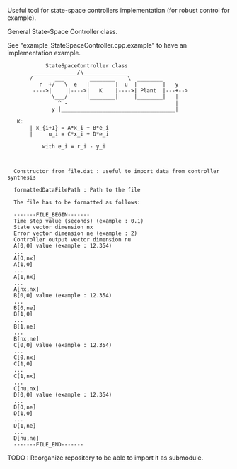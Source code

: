 Useful tool for state-space controllers implementation (for robust control for example).


General State-Space Controller class.

 See "example_StateSpaceController.cpp.example" to have an implementation example.
 
                StateSpaceController class
            ______________/\______________
           /       ___        ________    \  ________
              r  +/   \  e   |        |  u  |        |   y
            ---->|     |---->|   K    |---->| Plant  |---+-->
                  \___/      |________|     |________|   |
                    ^ -                                  |
                  y |____________________________________|
 
       K:
           | x_{i+1} = A*x_i + B*e_i
           |     u_i = C*x_i + D*e_i
 
               with e_i = r_i - y_i
 


      Constructor from file.dat : useful to import data from controller synthesis
     
      formattedDataFilePath : Path to the file
     
      The file has to be formatted as follows:
     
      -------FILE_BEGIN-------
      Time step value (seconds) (example : 0.1)
      State vector dimension nx
      Error vector dimension ne (example : 2)
      Controller output vector dimension nu
      A[0,0] value (example : 12.354)
      ...
      A[0,nx]
      A[1,0]
      ...
      A[1,nx]
      ...
      A[nx,nx]
      B[0,0] value (example : 12.354)
      ...
      B[0,ne]
      B[1,0]
      ...
      B[1,ne]
      ...
      B[nx,ne]
      C[0,0] value (example : 12.354)
      ...
      C[0,nx]
      C[1,0]
      ...
      C[1,nx]
      ...
      C[nu,nx]
      D[0,0] value (example : 12.354)
      ...
      D[0,ne]
      D[1,0]
      ...
      D[1,ne]
      ...
      D[nu,ne]
      -------FILE_END-------

TODO : Reorganize repository to be able to import it as submodule.
